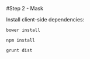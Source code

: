 #Step 2 - Mask

Install client-side dependencies:

	bower install

    npm install
    
    grunt dist
